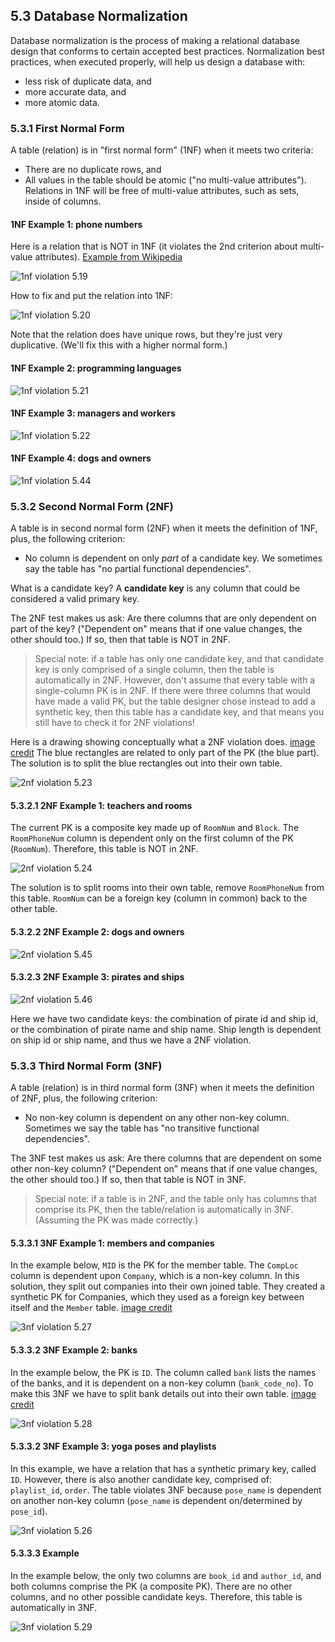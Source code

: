 ## 5.3 Database Normalization
Database normalization is the process of making a relational database design that conforms to certain accepted best practices. Normalization best practices, when executed properly, will help us design a database with:
* less risk of duplicate data, and 
* more accurate data, and
* more atomic data.

### 5.3.1 First Normal Form
A table (relation) is in "first normal form" (1NF) when it meets two criteria: 
* There are no duplicate rows, and
* All values in the table should be atomic ("no multi-value attributes"). Relations in 1NF will be free of multi-value attributes, such as sets, inside of columns.

#### 1NF Example 1: phone numbers
Here is a relation that is NOT in 1NF (it violates the 2nd criterion about multi-value attributes). [Example from Wikipedia](https://en.wikipedia.org/wiki/First_normal_form)

![1nf violation 5.19](https://github.com/megansquire/CSC301Spr2019/blob/master/images/5.19.png)

How to fix and put the relation into 1NF:

![1nf violation 5.20](https://github.com/megansquire/CSC301Spr2019/blob/master/images/5.20.png)

Note that the relation does have unique rows, but they're just very duplicative. (We'll fix this with a higher normal form.)

#### 1NF Example 2: programming languages

![1nf violation 5.21](https://github.com/megansquire/CSC301Spr2019/blob/master/images/5.21.png)

#### 1NF Example 3: managers and workers

![1nf violation 5.22](https://github.com/megansquire/CSC301Spr2019/blob/master/images/5.22.png)

#### 1NF Example 4: dogs and owners

![1nf violation 5.44](https://github.com/megansquire/CSC301Spr2019/blob/master/images/5.44.png)

### 5.3.2 Second Normal Form (2NF)
A table is in second normal form (2NF) when it meets the definition of 1NF, plus, the following criterion:
* No column is dependent on only *part* of a candidate key. We sometimes say the table has "no partial functional dependencies".

What is a candidate key? A **candidate key** is any column that could be considered a valid primary key. 

The 2NF test makes us ask: Are there columns that are only dependent on part of the key? ("Dependent on" means that if one value changes, the other should too.) If so, then that table is NOT in 2NF.

> Special note: if a table has only one candidate key, and that candidate key is only comprised of a single column, then the table is automatically in 2NF. However, don't assume that every table with a single-column PK is in 2NF. If there were three columns that would have made a valid PK, but the table designer chose instead to add a synthetic key, then this table has a candidate key, and that means you still have to check it for 2NF violations!

Here is a drawing showing conceptually what a 2NF violation does. [image credit](http://www.virtualmv.com/wiki/index.php?title=DBMS:Normalisation) The blue rectangles are related to only part of the PK (the blue part). The solution is to split the blue rectangles out into their own table.

![2nf violation 5.23](https://github.com/megansquire/CSC301Spr2019/blob/master/images/5.23.png)

#### 5.3.2.1 2NF Example 1: teachers and rooms
The current PK is a composite key made up of `RoomNum` and `Block`. The `RoomPhoneNum` column is dependent only on the first column of the PK (`RoomNum`). Therefore, this table is NOT in 2NF.

![2nf violation 5.24](https://github.com/megansquire/CSC301Spr2019/blob/master/images/5.24.png)

The solution is to split rooms into their own table, remove `RoomPhoneNum` from this table. `RoomNum` can be a foreign key (column in common) back to the other table.

#### 5.3.2.2 2NF Example 2: dogs and owners

![2nf violation 5.45](https://github.com/megansquire/CSC301Spr2019/blob/master/images/5.45.png)

#### 5.3.2.3 2NF Example 3: pirates and ships
![2nf violation 5.46](https://github.com/megansquire/CSC301Spr2019/blob/master/images/5.46.png)

Here we have two candidate keys: the combination of pirate id and ship id, or the combination of pirate name and ship name. Ship length is dependent on ship id or ship name, and thus we have a 2NF violation.

### 5.3.3 Third Normal Form (3NF)
A table (relation) is in third normal form (3NF) when it meets the definition of 2NF, plus, the following criterion:
* No non-key column is dependent on any other non-key column. Sometimes we say the table has "no transitive functional dependencies".

The 3NF test makes us ask: Are there columns that are dependent on some other non-key column? ("Dependent on" means that if one value changes, the other should too.) If so, then that table is NOT in 3NF.

> Special note: if a table is in 2NF, and the table only has columns that comprise its PK, then the table/relation is automatically in 3NF. (Assuming the PK was made correctly.)

#### 5.3.3.1 3NF Example 1: members and companies
In the example below, `MID` is the PK for the member table. The `CompLoc` column is dependent upon `Company`, which is a non-key column. In this solution, they split out companies into their own joined table. They created a synthetic PK for Companies, which they used as a foreign key between itself and the `Member` table. [image credit](https://sakil2011.wordpress.com/2011/04/27/rules-of-data-normalization/)

![3nf violation 5.27](https://github.com/megansquire/CSC301Spr2019/blob/master/images/5.27.png)

#### 5.3.3.2 3NF Example 2: banks
In the example below, the PK is `ID`. The column called `bank` lists the names of the banks, and it is dependent on a non-key column (`bank_code_no`). To make this 3NF we have to split bank details out into their own table. [image credit](http://www.gitta.info/LogicModelin/en/html/DataConsiten_Norm3NF.html)

![3nf violation 5.28](https://github.com/megansquire/CSC301Spr2019/blob/master/images/5.28.png)

#### 5.3.3.2 3NF Example 3: yoga poses and playlists
In this example, we have a relation that has a synthetic primary key, called `ID`. However, there is also another candidate key, comprised of: `playlist_id`, `order`. The table violates 3NF because `pose_name` is dependent on another non-key column (`pose_name` is dependent on/determined by `pose_id`).

![3nf violation 5.26](https://github.com/megansquire/CSC301Spr2019/blob/master/images/5.26.png)

#### 5.3.3.3 Example
In the example below, the only two columns are `book_id` and `author_id`, and both columns comprise the PK (a composite PK). There are no other columns, and no other possible candidate keys. Therefore, this table is automatically in 3NF.

![3nf violation 5.29](https://github.com/megansquire/CSC301Spr2019/blob/master/images/5.29.png)
